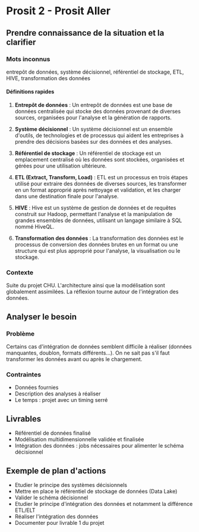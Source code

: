 # Prosit 2 - Prosit Aller

## Prendre connaissance de la situation et la clarifier

### Mots inconnus

entrepôt de données, système décisionnel, référentiel de stockage, ETL, HIVE, transformation des données

#### Définitions rapides

1. **Entrepôt de données** : Un entrepôt de données est une base de données centralisée qui stocke des données provenant de diverses sources, organisées pour l'analyse et la génération de rapports.

2. **Système décisionnel** : Un système décisionnel est un ensemble d'outils, de technologies et de processus qui aident les entreprises à prendre des décisions basées sur des données et des analyses.

3. **Référentiel de stockage** : Un référentiel de stockage est un emplacement centralisé où les données sont stockées, organisées et gérées pour une utilisation ultérieure.

4. **ETL (Extract, Transform, Load)** : ETL est un processus en trois étapes utilisé pour extraire des données de diverses sources, les transformer en un format approprié après nettoyage et validation, et les charger dans une destination finale pour l'analyse.

5. **HIVE** : Hive est un système de gestion de données et de requêtes construit sur Hadoop, permettant l'analyse et la manipulation de grandes ensembles de données, utilisant un langage similaire à SQL nommé HiveQL.

6. **Transformation des données** : La transformation des données est le processus de conversion des données brutes en un format ou une structure qui est plus approprié pour l'analyse, la visualisation ou le stockage.

### Contexte

Suite du projet CHU. L'architecture ainsi que la modélisation sont globalement assimilées. La réflexion tourne autour de l'intégration des données.

## Analyser le besoin

### Problème

Certains cas d'intégration de données semblent difficile à réaliser (données manquantes, doublon, formats différents...). On ne sait pas s'il faut transformer les données avant ou après le chargement.

### Contraintes

- Données fournies
- Description des analyses à réaliser
- Le temps : projet avec un timing serré

## Livrables

- Référentiel de données finalisé
- Modélisation multidimensionnelle validée et finalisée
- Intégration des données : jobs nécessaires pour alimenter le schéma décisionnel

## Exemple de plan d'actions

- Etudier le principe des systèmes décisionnels
- Mettre en place le référentiel de stockage de données (Data Lake)
- Valider le schéma décisionnel
- Etudier le principe d'intégration des données et notamment la différence ETL/ELT
- Réaliser l'intégration des données
- Documenter pour livrable 1 du projet